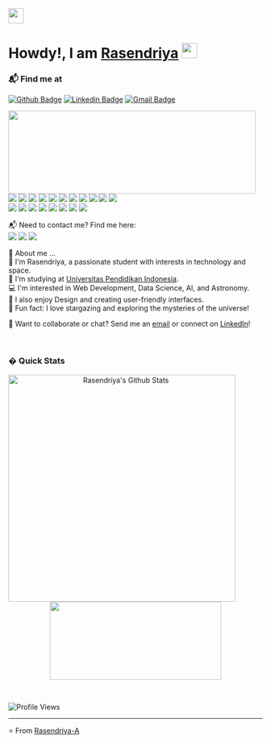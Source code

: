 <img width="30px" margin="0px" src="https://raw.gitcontent.com/ABSphreak/ABSphreak/master/gifs/Hi.gif">
<h1>Howdy!, I am <a href="https://github.com/Rasendriya-A">Rasendriya</a> <img height="30px" src="https://emojis.slackmojis.com/emojis/images/1531849430/4246/blob-sunglasses.gif?1531849430"></h1>

### 📬 Find me at
[![Github Badge](http://img.shields.io/badge/-Github-black?style=flat-square&logo=github&link=https://github.com/Rasendriya-A/)](https://github.com/Rasendriya-A/) 
[![Linkedin Badge](https://img.shields.io/badge/-LinkedIn-blue?style=flat-square&logo=Linkedin&logoColor=white&link=https://www.linkedin.com/in/rasendriya/)](https://www.linkedin.com/in/Rasendriyaa/)
[![Gmail Badge](https://img.shields.io/badge/-Gmail-d14836?style=flat-square&logo=Gmail&logoColor=white&link=mailto:rasendriya@gmail.com)](mailto:rasendriyaa@upi.edu)


<p>
  <img align="left" width="490" height="165" src="https://github-readme-stats.vercel.app/api?username=Rasendriya-A&show_icons=true&hide_border=false&line_height=20&title_color=f69673&icon_color=1b93c9&show_owner=true"/>
  <p>
    <img src="https://img.shields.io/badge/-Visual%20Studio%20Code-23A9F2?style=flat-square&logo=Visual%20Studio%20Code&logoColor=white"/>
    <img src="https://img.shields.io/badge/-Github-181717?style=flat-square&logo=GitHub&logoColor=white"/>
    <img src="https://img.shields.io/badge/-Git-F44D27?style=flat-square&logo=Git&logoColor=white"/>
    <img src="https://img.shields.io/badge/-NPM-CB3837?style=flat-square&logo=NPM&logoColor=white"/>
    <img src="https://img.shields.io/badge/-Python-3776AB?style=flat-square&logo=Python&logoColor=white"/>
    <img src="https://img.shields.io/badge/-JavaScript-F7DF1E?style=flat-square&logo=JavaScript&logoColor=black"/>
    <img src="https://img.shields.io/badge/-React-61DAFB?style=flat-square&logo=React&logoColor=black"/>
    <img src="https://img.shields.io/badge/-Node.js-339933?style=flat-square&logo=Node.js&logoColor=white"/>
    <img src="https://img.shields.io/badge/-HTML5-E34F26?style=flat-square&logo=HTML5&logoColor=white"/>
    <img src="https://img.shields.io/badge/-CSS3-1572B6?style=flat-square&logo=CSS3&logoColor=white"/>
    <img src="https://img.shields.io/badge/-TensorFlow-FF6F00?style=flat-square&logo=TensorFlow&logoColor=white"/><br/>
    <img src="https://img.shields.io/badge/-Jupyter-F37626?style=flat-square&logo=Jupyter&logoColor=white"/>
    <img src="https://img.shields.io/badge/-Pandas-150458?style=flat-square&logo=Pandas&logoColor=white"/>
    <img src="https://img.shields.io/badge/-NumPy-013243?style=flat-square&logo=NumPy&logoColor=white"/>
    <img src="https://img.shields.io/badge/-Figma-F24E1E?style=flat-square&logo=Figma&logoColor=white"/>
    <img src="https://img.shields.io/badge/-Adobe%20Photoshop-31A8FF?style=flat-square&logo=Adobe%20Photoshop&logoColor=white"/>
    <img src="https://img.shields.io/badge/-Canva-00C4CC?style=flat-square&logo=Canva&logoColor=white"/>
    <img src="https://img.shields.io/badge/-Windows-0078D6?style=flat-square&logo=Windows&logoColor=white"/>
    <img src="https://img.shields.io/badge/-Notion-000000?style=flat-square&logo=Notion&logoColor=white"/>
  </p>
</p>
<p>
  📬 Need to contact me? Find me here:<br/>
  <a href="mailto:rasendriyaa@upi.edu?subject=[GitHub]%20Contact&body=Hello%20Rasendriya%2C%0A%0AI%20found%20your%20GitHub%20profile%20and%20wanted%20to%20reach%20out%20..."><img src="https://img.shields.io/badge/email-D14836.svg?style=for-the-badge&logo=GMail&logoColor=white"/></a>
  <a href="https://www.linkedin.com/in/Rasendriyaa/"><img src="https://img.shields.io/badge/linkedin-0077B5.svg?style=for-the-badge&logo=linkedin&logoColor=white"/></a>
  <a href="https://github.com/Rasendriya-A"><img src="https://img.shields.io/badge/github-181717.svg?style=for-the-badge&logo=github&logoColor=white"/></a>
</p>
<p>
  🌟 About me ...<br/>
  🧔 I'm <bold>Rasendriya</bold>, a passionate student with interests in technology and space.<br/>
  🏫 I'm studying at <a href="https://www.upi.edu/">Universitas Pendidikan Indonesia</a>.<br/>
  💻 I'm interested in <bold>Web Development</bold>, <bold>Data Science</bold>, <bold>AI</bold>, and <bold>Astronomy</bold>.<br/>
  🎨 I also enjoy <bold>Design</bold> and creating user-friendly interfaces.<br/>
  🌌 Fun fact: I love stargazing and exploring the mysteries of the universe!
</p>
<p>
  🔗 Want to collaborate or chat? Send me an <a href="mailto:rasendriyaa@upi.edu?subject=[GitHub]%20Contact&body=Hello%20Rasendriya%2C%0A%0AI%20found%20your%20GitHub%20profile%20and%20wanted%20to%20reach%20out%20...">email</a> or connect on <a href="https://www.linkedin.com/in/Rasendriyaa/">LinkedIn</a>!
</p><br/>

### � Quick Stats
<p align="center">
<img width="450" align="left" src="https://github-readme-stats.vercel.app/api?username=Rasendriya-A&show_icons=true&line_height=21&theme=react" alt="Rasendriya's Github Stats" />
<img width="340" height="155" align="center" src="https://github-readme-stats.vercel.app/api/top-langs/?username=Rasendriya-A&langs_count=6&theme=react&line_height=27&layout=compact" />
</p>

<br clear="both" />

![Profile Views](https://komarev.com/ghpvc/?username=Rasendriya-A)

---

⭐️ From [Rasendriya-A](https://github.com/Rasendriya-A)

<!--
**Rasendriya-A/Rasendriya-A** is a ✨ _special_ ✨ repository because its `README.md` (this file) appears on your GitHub profile.
-->
<!--
**Rasendriya-A/Rasendriya-A** is a ✨ _special_ ✨ repository because its `README.md` (this file) appears on your GitHub profile.

Here are some ideas to get you started:

- 🔭 I’m currently working on ...
- 🌱 I’m currently learning ...
- 👯 I’m looking to collaborate on ...
- 🤔 I’m looking for help with ...
- 💬 Ask me about ...
- 📫 How to reach me: ...
- 😄 Pronouns: ...
- ⚡ Fun fact: ...
-->
